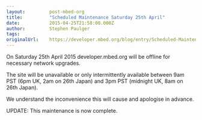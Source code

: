 ```yaml
---
layout:         post-mbed-org
title:          "Scheduled Maintenance Saturday 25th April"
date:           2015-04-25T21:58:00.000Z
author:         Stephen Paulger
tags:           
originalUrl:    https://developer.mbed.org/blog/entry/Scheduled-Maintenance-25th-April/
---
```


<p>
  On Saturday 25th April 2015 developer.mbed.org will be offline
  for necessary network upgrades.
</p>
<p>
  The site will be unavailable or only intermittently available
  between 9am PST (6pm UK, 2am on 26th Japan) and 3pm PST (midnight
  UK, 8am on 26th Japan).
</p>
<p>
  We understand the inconvenience this will cause and apologise in
  advance.
</p>
<p>
  UPDATE: This maintenance is now complete.
</p>

